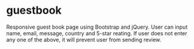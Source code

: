 # guestbook
Responsive guest book page using Bootstrap and jQuery. 
User can input name, email, message, country and 5-star reating.
If user does not enter any one of the above, it will prevent user from sending review.

